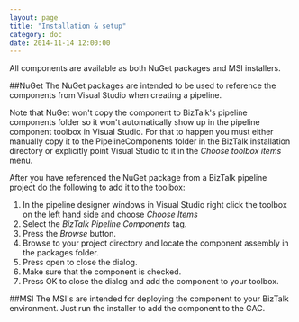 ```yaml
---
layout: page
title: "Installation & setup"
category: doc
date: 2014-11-14 12:00:00
---
```


All components are available as both NuGet packages and MSI installers.


##NuGet
The NuGet packages are intended to be used to reference the components from Visual Studio when creating a pipeline.

Note that NuGet won't copy the component to BizTalk's pipeline components folder so it won't automatically show up in the pipeline component toolbox in Visual Studio.
For that to happen you must either manually copy it to the PipelineComponents folder in the BizTalk installation directory or explicitly point Visual Studio to it in the _Choose toolbox items_ menu.

After you have referenced the NuGet package from a BizTalk pipeline project do the following to add it to the toolbox:

1. In the pipeline designer windows in Visual Studio right click the toolbox on the left hand side and choose _Choose Items_
2. Select the _BizTalk Pipeline Components_ tag.
3. Press the _Browse_ button.
4. Browse to your project directory and locate the component assembly in the packages folder.
5. Press open to close the dialog.
6. Make sure that the component is checked.
7. Press OK to close the dialog and add the component to your toolbox.

##MSI
The MSI's are intended for deploying the component to your BizTalk environment. 
Just run the installer to add the component to the GAC.